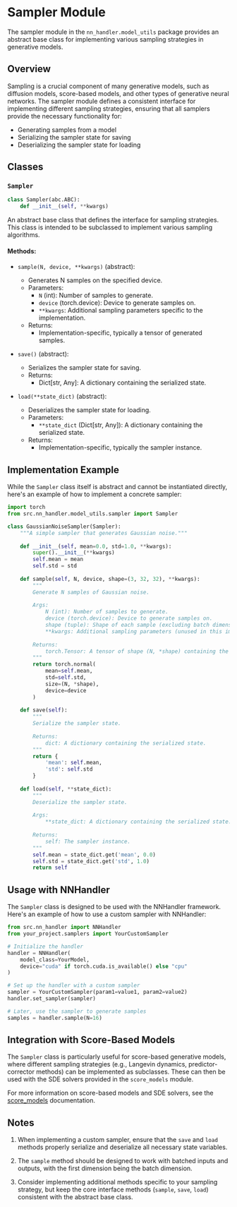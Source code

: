 # Sampler Module

The sampler module in the `nn_handler.model_utils` package provides an abstract base class for implementing various sampling strategies in generative models.

## Overview

Sampling is a crucial component of many generative models, such as diffusion models, score-based models, and other types of generative neural networks. The sampler module defines a consistent interface for implementing different sampling strategies, ensuring that all samplers provide the necessary functionality for:

- Generating samples from a model
- Serializing the sampler state for saving
- Deserializing the sampler state for loading

## Classes

### `Sampler`

```python
class Sampler(abc.ABC):
    def __init__(self, **kwargs)
```

An abstract base class that defines the interface for sampling strategies. This class is intended to be subclassed to implement various sampling algorithms.

#### Methods:

* `sample(N, device, **kwargs)` (abstract):
  * Generates N samples on the specified device.
  * Parameters:
    * `N` (int): Number of samples to generate.
    * `device` (torch.device): Device to generate samples on.
    * `**kwargs`: Additional sampling parameters specific to the implementation.
  * Returns:
    * Implementation-specific, typically a tensor of generated samples.

* `save()` (abstract):
  * Serializes the sampler state for saving.
  * Returns:
    * Dict[str, Any]: A dictionary containing the serialized state.

* `load(**state_dict)` (abstract):
  * Deserializes the sampler state for loading.
  * Parameters:
    * `**state_dict` (Dict[str, Any]): A dictionary containing the serialized state.
  * Returns:
    * Implementation-specific, typically the sampler instance.

## Implementation Example

While the `Sampler` class itself is abstract and cannot be instantiated directly, here's an example of how to implement a concrete sampler:

```python
import torch
from src.nn_handler.model_utils.sampler import Sampler

class GaussianNoiseSampler(Sampler):
    """A simple sampler that generates Gaussian noise."""
    
    def __init__(self, mean=0.0, std=1.0, **kwargs):
        super().__init__(**kwargs)
        self.mean = mean
        self.std = std
    
    def sample(self, N, device, shape=(3, 32, 32), **kwargs):
        """
        Generate N samples of Gaussian noise.
        
        Args:
            N (int): Number of samples to generate.
            device (torch.device): Device to generate samples on.
            shape (tuple): Shape of each sample (excluding batch dimension).
            **kwargs: Additional sampling parameters (unused in this implementation).
            
        Returns:
            torch.Tensor: A tensor of shape (N, *shape) containing the generated samples.
        """
        return torch.normal(
            mean=self.mean,
            std=self.std,
            size=(N, *shape),
            device=device
        )
    
    def save(self):
        """
        Serialize the sampler state.
        
        Returns:
            dict: A dictionary containing the serialized state.
        """
        return {
            'mean': self.mean,
            'std': self.std
        }
    
    def load(self, **state_dict):
        """
        Deserialize the sampler state.
        
        Args:
            **state_dict: A dictionary containing the serialized state.
            
        Returns:
            self: The sampler instance.
        """
        self.mean = state_dict.get('mean', 0.0)
        self.std = state_dict.get('std', 1.0)
        return self
```

## Usage with NNHandler

The `Sampler` class is designed to be used with the NNHandler framework. Here's an example of how to use a custom sampler with NNHandler:

```python
from src.nn_handler import NNHandler
from your_project.samplers import YourCustomSampler

# Initialize the handler
handler = NNHandler(
    model_class=YourModel,
    device="cuda" if torch.cuda.is_available() else "cpu"
)

# Set up the handler with a custom sampler
sampler = YourCustomSampler(param1=value1, param2=value2)
handler.set_sampler(sampler)

# Later, use the sampler to generate samples
samples = handler.sample(N=16)
```

## Integration with Score-Based Models

The `Sampler` class is particularly useful for score-based generative models, where different sampling strategies (e.g., Langevin dynamics, predictor-corrector methods) can be implemented as subclasses. These can then be used with the SDE solvers provided in the `score_models` module.

For more information on score-based models and SDE solvers, see the [score_models](score_models/README.md) documentation.

## Notes

1. When implementing a custom sampler, ensure that the `save` and `load` methods properly serialize and deserialize all necessary state variables.

2. The `sample` method should be designed to work with batched inputs and outputs, with the first dimension being the batch dimension.

3. Consider implementing additional methods specific to your sampling strategy, but keep the core interface methods (`sample`, `save`, `load`) consistent with the abstract base class.